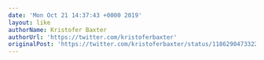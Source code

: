 ```yaml
---
date: 'Mon Oct 21 14:37:43 +0000 2019'
layout: like
authorName: Kristofer Baxter
authorUrl: 'https://twitter.com/kristoferbaxter'
originalPost: 'https://twitter.com/kristoferbaxter/status/1186290473322741760'
---
```

